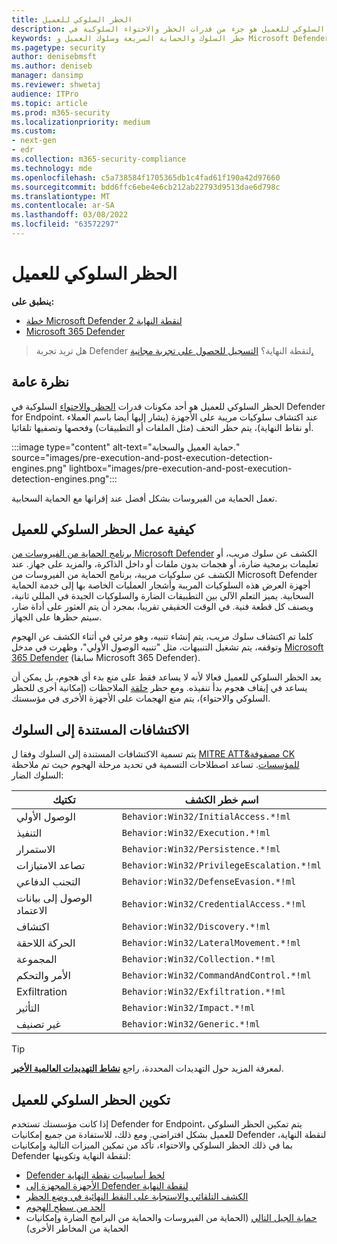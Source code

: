 ```yaml
---
title: الحظر السلوكي للعميل
description: الحظر السلوكي للعميل هو جزء من قدرات الحظر والاحتواء السلوكية في Microsoft Defender لنقطة النهاية
keywords: حظر السلوك والحماية السريعة وسلوك العميل و Microsoft Defender ل Endpoint
ms.pagetype: security
author: denisebmsft
ms.author: deniseb
manager: dansimp
ms.reviewer: shwetaj
audience: ITPro
ms.topic: article
ms.prod: m365-security
ms.localizationpriority: medium
ms.custom:
- next-gen
- edr
ms.collection: m365-security-compliance
ms.technology: mde
ms.openlocfilehash: c5a738584f1705365db1c4fad61f190a42d97660
ms.sourcegitcommit: bdd6ffc6ebe4e6cb212ab22793d9513dae6d798c
ms.translationtype: MT
ms.contentlocale: ar-SA
ms.lasthandoff: 03/08/2022
ms.locfileid: "63572297"
---
```

# <a name="client-behavioral-blocking"></a>الحظر السلوكي للعميل

**ينطبق على:**
- [خطة Microsoft Defender لنقطة النهاية 2](https://go.microsoft.com/fwlink/p/?linkid=2154037)
- [Microsoft 365 Defender](https://go.microsoft.com/fwlink/?linkid=2118804)

> هل تريد تجربة Defender لنقطة النهاية؟ [التسجيل للحصول على تجربة مجانية.](https://signup.microsoft.com/create-account/signup?products=7f379fee-c4f9-4278-b0a1-e4c8c2fcdf7e&ru=https://aka.ms/MDEp2OpenTrial?ocid=docs-wdatp-assignaccess-abovefoldlink)

## <a name="overview"></a>نظرة عامة

الحظر السلوكي للعميل هو أحد مكونات قدرات [الحظر والاحتواء](behavioral-blocking-containment.md) السلوكية في Defender for Endpoint. عند اكتشاف سلوكيات مريبة على الأجهزة (يشار إليها أيضا باسم العملاء أو نقاط النهاية)، يتم حظر التحف (مثل الملفات أو التطبيقات) وفحصها وتصفيها تلقائيا.

:::image type="content" alt-text="حماية العميل والسحابة." source="images/pre-execution-and-post-execution-detection-engines.png" lightbox="images/pre-execution-and-post-execution-detection-engines.png":::

تعمل الحماية من الفيروسات بشكل أفضل عند إقرانها مع الحماية السحابية.

## <a name="how-client-behavioral-blocking-works"></a>كيفية عمل الحظر السلوكي للعميل

[برنامج الحماية من الفيروسات من Microsoft Defender](microsoft-defender-antivirus-in-windows-10.md) الكشف عن سلوك مريب، أو تعليمات برمجية ضارة، أو هجمات بدون ملفات أو داخل الذاكرة، والمزيد على جهاز. عند الكشف عن سلوكيات مريبة، برنامج الحماية من الفيروسات من Microsoft Defender أجهزة العرض هذه السلوكيات المريبة وأشجار العمليات الخاصة بها إلى خدمة الحماية السحابية. يميز التعلم الآلي بين التطبيقات الضارة والسلوكيات الجيدة في المللي ثانية، ويصنف كل قطعة فنية. في الوقت الحقيقي تقريبا، بمجرد أن يتم العثور على أداة ضار، سيتم حظرها على الجهاز.

كلما تم اكتشاف سلوك مريب، يتم إنشاء تنبيه[](alerts-queue.md)، وهو مرئي في أثناء الكشف عن الهجوم وتوقفه، يتم تشغيل التنبيهات، مثل "تنبيه الوصول الأولي"، وظهرت في مدخل [Microsoft 365 Defender](/microsoft-365/security/defender/microsoft-365-defender) (سابقا Microsoft 365 Defender).

يعد الحظر السلوكي للعميل فعالا لأنه لا يساعد فقط على منع بدء أي هجوم، بل يمكن أن يساعد في إيقاف هجوم بدأ تنفيذه. ومع حظر [حلقة](feedback-loop-blocking.md) الملاحظات (إمكانية أخرى للحظر السلوكي والاحتواء)، يتم منع الهجمات على الأجهزة الأخرى في مؤسستك.

## <a name="behavior-based-detections"></a>الاكتشافات المستندة إلى السلوك

يتم تسمية الاكتشافات المستندة إلى السلوك وفقا ل [MITRE ATT&مصفوفة CK للمؤسسات](https://attack.mitre.org/matrices/enterprise). تساعد اصطلاحات التسمية في تحديد مرحلة الهجوم حيث تم ملاحظة السلوك الضار:

|تكتيك|اسم خطر الكشف|
|---|---|
|الوصول الأولي|`Behavior:Win32/InitialAccess.*!ml`|
|التنفيذ|`Behavior:Win32/Execution.*!ml`|
|الاستمرار|`Behavior:Win32/Persistence.*!ml`|
|تصاعد الامتيازات|`Behavior:Win32/PrivilegeEscalation.*!ml`|
|التجنب الدفاعي|`Behavior:Win32/DefenseEvasion.*!ml`|
|الوصول إلى بيانات الاعتماد|`Behavior:Win32/CredentialAccess.*!ml`|
|اكتشاف|`Behavior:Win32/Discovery.*!ml`|
|الحركة اللاحقة|`Behavior:Win32/LateralMovement.*!ml`|
|المجموعة|`Behavior:Win32/Collection.*!ml`|
|الأمر والتحكم|`Behavior:Win32/CommandAndControl.*!ml`|
|Exfiltration|`Behavior:Win32/Exfiltration.*!ml`|
|التأثير|`Behavior:Win32/Impact.*!ml`|
|غير تصنيف|`Behavior:Win32/Generic.*!ml`|

> [!TIP]
> لمعرفة المزيد حول التهديدات المحددة، راجع **[نشاط التهديدات العالمية الأخير](https://www.microsoft.com/wdsi/threats)**.

## <a name="configuring-client-behavioral-blocking"></a>تكوين الحظر السلوكي للعميل

إذا كانت مؤسستك تستخدم Defender for Endpoint، يتم تمكين الحظر السلوكي للعميل بشكل افتراضي. ومع ذلك، للاستفادة من جميع إمكانيات Defender لنقطة النهاية، بما [](behavioral-blocking-containment.md)في ذلك الحظر السلوكي والاحتواء، تأكد من تمكين الميزات التالية وإمكانيات Defender لنقطة النهاية وتكوينها:

- [Defender لخط أساسيات نقطة النهاية](configure-machines-security-baseline.md)
- [الأجهزة المجهزة إلى Defender لنقطة النهاية](onboard-configure.md)
- [الكشف التلقائي والاستجابة على النقط النهائية في وضع الحظر](edr-in-block-mode.md)
- [الحد من سطح الهجوم](attack-surface-reduction.md)
- [حماية الجيل التالي](configure-microsoft-defender-antivirus-features.md) (الحماية من الفيروسات والحماية من البرامج الضارة وإمكانيات الحماية من المخاطر الأخرى)
